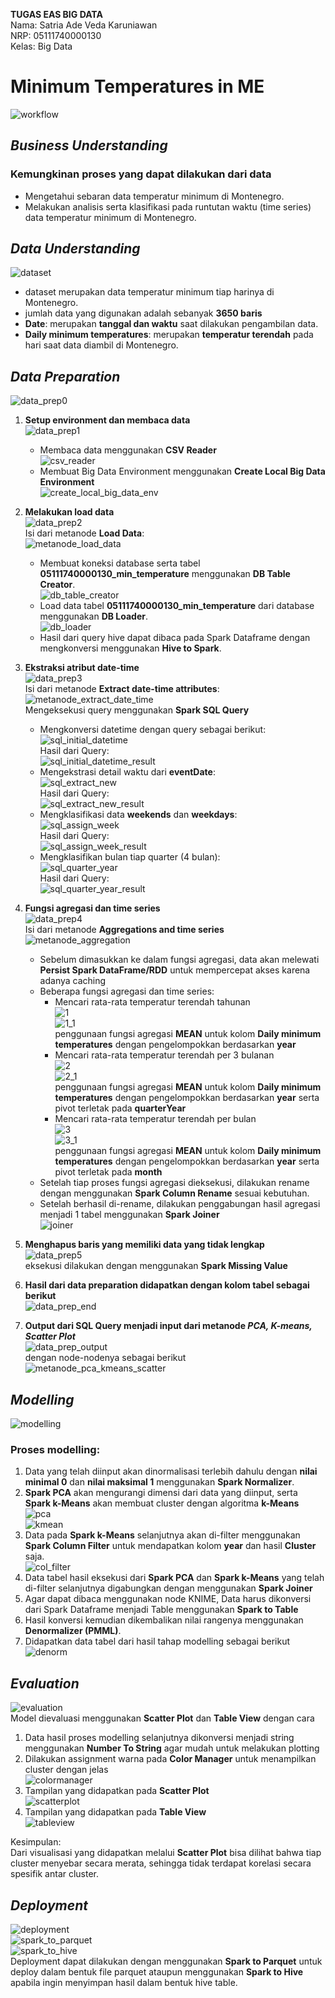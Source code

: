 **TUGAS EAS BIG DATA**<br>
Nama: Satria Ade Veda Karuniawan<br>
NRP: 05111740000130<br>
Kelas: Big Data<br>

# Minimum Temperatures in ME

![workflow](https://github.com/DJahvoe/Big-Data-Tugas-EAS/blob/master/screenshot/Temperature/workflow.jpg)<br>

## _Business Understanding_

### Kemungkinan proses yang dapat dilakukan dari data

- Mengetahui sebaran data temperatur minimum di Montenegro.
- Melakukan analisis serta klasifikasi pada runtutan waktu (time series) data temperatur minimum di Montenegro.

## _Data Understanding_

![dataset](https://github.com/DJahvoe/Big-Data-Tugas-EAS/blob/master/screenshot/Temperature/dataset.jpg)<br>

- dataset merupakan data temperatur minimum tiap harinya di Montenegro.
- jumlah data yang digunakan adalah sebanyak **3650 baris**
- **Date**: merupakan **tanggal dan waktu** saat dilakukan pengambilan data.
- **Daily minimum temperatures**: merupakan **temperatur terendah** pada hari saat data diambil di Montenegro.

## _Data Preparation_

![data_prep0](https://github.com/DJahvoe/Big-Data-Tugas-EAS/blob/master/screenshot/Temperature/data_prep0.jpg)<br>

1. **Setup environment dan membaca data** <br>
   ![data_prep1](https://github.com/DJahvoe/Big-Data-Tugas-EAS/blob/master/screenshot/Temperature/data_prep1.jpg)<br>

   - Membaca data menggunakan **CSV Reader** <br>
     ![csv_reader](https://github.com/DJahvoe/Big-Data-Tugas-EAS/blob/master/screenshot/Temperature/csv_reader.jpg)<br>
   - Membuat Big Data Environment menggunakan **Create Local Big Data Environment** <br>
     ![create_local_big_data_env](https://github.com/DJahvoe/Big-Data-Tugas-EAS/blob/master/screenshot/Temperature/create_local_big_data_env.jpg)<br>

2. **Melakukan load data** <br>
   ![data_prep2](https://github.com/DJahvoe/Big-Data-Tugas-EAS/blob/master/screenshot/Temperature/data_prep2.jpg)<br>
   Isi dari metanode **Load Data**: <br>
   ![metanode_load_data](https://github.com/DJahvoe/Big-Data-Tugas-EAS/blob/master/screenshot/Temperature/metanode_load_data.jpg)<br>

   - Membuat koneksi database serta tabel **05111740000130_min_temperature** menggunakan **DB Table Creator**.<br>
     ![db_table_creator](https://github.com/DJahvoe/Big-Data-Tugas-EAS/blob/master/screenshot/Temperature/db_table_creator.jpg)<br>
   - Load data tabel **05111740000130_min_temperature** dari database menggunakan **DB Loader**.<br>
     ![db_loader](https://github.com/DJahvoe/Big-Data-Tugas-EAS/blob/master/screenshot/Temperature/db_loader.jpg)<br>
   - Hasil dari query hive dapat dibaca pada Spark Dataframe dengan mengkonversi menggunakan **Hive to Spark**.

3. **Ekstraksi atribut date-time** <br>
   ![data_prep3](https://github.com/DJahvoe/Big-Data-Tugas-EAS/blob/master/screenshot/Temperature/data_prep3.jpg)<br>
   Isi dari metanode **Extract date-time attributes**:<br>
   ![metanode_extract_date_time](https://github.com/DJahvoe/Big-Data-Tugas-EAS/blob/master/screenshot/Temperature/metanode_extract_date_time.jpg)<br>
   Mengeksekusi query menggunakan **Spark SQL Query**

   - Mengkonversi datetime dengan query sebagai berikut:<br>
     ![sql_initial_datetime](https://github.com/DJahvoe/Big-Data-Tugas-EAS/blob/master/screenshot/Temperature/sql_initial_datetime.jpg)<br>
     Hasil dari Query: <br>
     ![sql_initial_datetime_result](https://github.com/DJahvoe/Big-Data-Tugas-EAS/blob/master/screenshot/Temperature/sql_initial_datetime_result.jpg)<br>
   - Mengekstrasi detail waktu dari **eventDate**: <br>
     ![sql_extract_new](https://github.com/DJahvoe/Big-Data-Tugas-EAS/blob/master/screenshot/Temperature/sql_extract_new.jpg)<br>
     Hasil dari Query: <br>
     ![sql_extract_new_result](https://github.com/DJahvoe/Big-Data-Tugas-EAS/blob/master/screenshot/Temperature/sql_extract_new_result.jpg)<br>
   - Mengklasifikasi data **weekends** dan **weekdays**: <br>
     ![sql_assign_week](https://github.com/DJahvoe/Big-Data-Tugas-EAS/blob/master/screenshot/Temperature/sql_assign_week.jpg)<br>
     Hasil dari Query: <br>
     ![sql_assign_week_result](https://github.com/DJahvoe/Big-Data-Tugas-EAS/blob/master/screenshot/Temperature/sql_assign_week_result.jpg)<br>
   - Mengklasifikan bulan tiap quarter (4 bulan): <br>
     ![sql_quarter_year](https://github.com/DJahvoe/Big-Data-Tugas-EAS/blob/master/screenshot/Temperature/sql_quarter_year.jpg)<br>
     Hasil dari Query: <br>
     ![sql_quarter_year_result](https://github.com/DJahvoe/Big-Data-Tugas-EAS/blob/master/screenshot/Temperature/sql_quarter_year_result.jpg)<br>

4. **Fungsi agregasi dan time series** <br>
   ![data_prep4](https://github.com/DJahvoe/Big-Data-Tugas-EAS/blob/master/screenshot/Temperature/data_prep4.jpg)<br>
   Isi dari metanode **Aggregations and time series**<br>
   ![metanode_aggregation](https://github.com/DJahvoe/Big-Data-Tugas-EAS/blob/master/screenshot/Temperature/Aggregation/metanode_aggregation.jpg)<br>

   - Sebelum dimasukkan ke dalam fungsi agregasi, data akan melewati **Persist Spark DataFrame/RDD** untuk mempercepat akses karena adanya caching<br>
   - Beberapa fungsi agregasi dan time series:
     - Mencari rata-rata temperatur terendah tahunan<br>
       ![1](https://github.com/DJahvoe/Big-Data-Tugas-EAS/blob/master/screenshot/Temperature/Aggregation/1.jpg)<br>
       ![1_1](https://github.com/DJahvoe/Big-Data-Tugas-EAS/blob/master/screenshot/Temperature/Aggregation/1_1.jpg)<br>
       penggunaan fungsi agregasi **MEAN** untuk kolom **Daily minimum temperatures** dengan pengelompokkan berdasarkan **year**<br>
     - Mencari rata-rata temperatur terendah per 3 bulanan<br>
       ![2](https://github.com/DJahvoe/Big-Data-Tugas-EAS/blob/master/screenshot/Temperature/Aggregation/2.jpg)<br>
       ![2_1](https://github.com/DJahvoe/Big-Data-Tugas-EAS/blob/master/screenshot/Temperature/Aggregation/2_1.jpg)<br>
       penggunaan fungsi agregasi **MEAN** untuk kolom **Daily minimum temperatures** dengan pengelompokkan berdasarkan **year** serta pivot terletak pada **quarterYear**<br>
     - Mencari rata-rata temperatur terendah per bulan<br>
       ![3](https://github.com/DJahvoe/Big-Data-Tugas-EAS/blob/master/screenshot/Temperature/Aggregation/3.jpg)<br>
       ![3_1](https://github.com/DJahvoe/Big-Data-Tugas-EAS/blob/master/screenshot/Temperature/Aggregation/3_1.jpg)<br>
       penggunaan fungsi agregasi **MEAN** untuk kolom **Daily minimum temperatures** dengan pengelompokkan berdasarkan **year** serta pivot terletak pada **month**<br>
   - Setelah tiap proses fungsi agregasi dieksekusi, dilakukan rename dengan menggunakan **Spark Column Rename** sesuai kebutuhan.<br>
   - Setelah berhasil di-rename, dilakukan penggabungan hasil agregasi menjadi 1 tabel menggunakan **Spark Joiner**<br>
     ![joiner](https://github.com/DJahvoe/Big-Data-Tugas-EAS/blob/master/screenshot/Temperature/Aggregation/joiner.jpg)<br>

5. **Menghapus baris yang memiliki data yang tidak lengkap** <br>
   ![data_prep5](https://github.com/DJahvoe/Big-Data-Tugas-EAS/blob/master/screenshot/Temperature/data_prep5.jpg)<br>
   eksekusi dilakukan dengan menggunakan **Spark Missing Value**<br>

6. **Hasil dari data preparation didapatkan dengan kolom tabel sebagai berikut**<br>
   ![data_prep_end](https://github.com/DJahvoe/Big-Data-Tugas-EAS/blob/master/screenshot/Temperature/data_prep_end.jpg)<br>

7. **Output dari SQL Query menjadi input dari metanode _PCA, K-means, Scatter Plot_**<br>
   ![data_prep_output](https://github.com/DJahvoe/Big-Data-Tugas-EAS/blob/master/screenshot/Temperature/data_prep_output.jpg)<br>
   dengan node-nodenya sebagai berikut<br>
   ![metanode_pca_kmeans_scatter](https://github.com/DJahvoe/Big-Data-Tugas-EAS/blob/master/screenshot/Temperature/metanode_pca_kmeans_scatter.jpg)<br>

## _Modelling_

![modelling](https://github.com/DJahvoe/Big-Data-Tugas-EAS/blob/master/screenshot/Temperature/modelling.jpg)<br>

### Proses modelling:

1. Data yang telah diinput akan dinormalisasi terlebih dahulu dengan **nilai minimal 0** dan **nilai maksimal 1** menggunakan **Spark Normalizer**.
2. **Spark PCA** akan mengurangi dimensi dari data yang diinput, serta **Spark k-Means** akan membuat cluster dengan algoritma **k-Means**<br>
   ![pca](https://github.com/DJahvoe/Big-Data-Tugas-EAS/blob/master/screenshot/Temperature/pca.jpg)<br>
   ![kmean](https://github.com/DJahvoe/Big-Data-Tugas-EAS/blob/master/screenshot/Temperature/kmean.jpg)<br>
3. Data pada **Spark k-Means** selanjutnya akan di-filter menggunakan **Spark Column Filter** untuk mendapatkan kolom **year** dan hasil **Cluster** saja.<br>
   ![col_filter](https://github.com/DJahvoe/Big-Data-Tugas-EAS/blob/master/screenshot/Temperature/col_filter.jpg)<br>
4. Data tabel hasil eksekusi dari **Spark PCA** dan **Spark k-Means** yang telah di-filter selanjutnya digabungkan dengan menggunakan **Spark Joiner**
5. Agar dapat dibaca menggunakan node KNIME, Data harus dikonversi dari Spark Dataframe menjadi Table menggunakan **Spark to Table**
6. Hasil konversi kemudian dikembalikan nilai rangenya menggunakan **Denormalizer (PMML)**.
7. Didapatkan data tabel dari hasil tahap modelling sebagai berikut<br>
   ![denorm](https://github.com/DJahvoe/Big-Data-Tugas-EAS/blob/master/screenshot/Temperature/denorm.jpg)<br>

## _Evaluation_

![evaluation](https://github.com/DJahvoe/Big-Data-Tugas-EAS/blob/master/screenshot/Temperature/evaluation.jpg)<br>
Model dievaluasi menggunakan **Scatter Plot** dan **Table View** dengan cara

1. Data hasil proses modelling selanjutnya dikonversi menjadi string menggunakan **Number To String** agar mudah untuk melakukan plotting
2. Dilakukan assignment warna pada **Color Manager** untuk menampilkan cluster dengan jelas<br>
   ![colormanager](https://github.com/DJahvoe/Big-Data-Tugas-EAS/blob/master/screenshot/Temperature/colormanager.jpg)<br>
3. Tampilan yang didapatkan pada **Scatter Plot**<br>
   ![scatterplot](https://github.com/DJahvoe/Big-Data-Tugas-EAS/blob/master/screenshot/Temperature/scatterplot.jpg)<br>
4. Tampilan yang didapatkan pada **Table View**<br>
   ![tableview](https://github.com/DJahvoe/Big-Data-Tugas-EAS/blob/master/screenshot/Temperature/tableview.jpg)<br>

Kesimpulan:<br>
Dari visualisasi yang didapatkan melalui **Scatter Plot** bisa dilihat bahwa tiap cluster menyebar secara merata, sehingga tidak terdapat korelasi secara spesifik antar cluster.

## _Deployment_

![deployment](https://github.com/DJahvoe/Big-Data-Tugas-EAS/blob/master/screenshot/Temperature/deployment.jpg)<br>
![spark_to_parquet](https://github.com/DJahvoe/Big-Data-Tugas-EAS/blob/master/screenshot/Temperature/spark_to_parquet.jpg)<br>
![spark_to_hive](https://github.com/DJahvoe/Big-Data-Tugas-EAS/blob/master/screenshot/Temperature/spark_to_hive.jpg)<br>
Deployment dapat dilakukan dengan menggunakan **Spark to Parquet** untuk deploy dalam bentuk file parquet ataupun menggunakan **Spark to Hive** apabila ingin menyimpan hasil dalam bentuk hive table.
